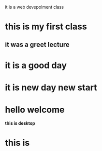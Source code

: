 it is a web devepolment class
# this is my first class
## it was a greet lecture
# it is a good day
# it is new day new start
# hello welcome
**this is desktop**
# this is 
